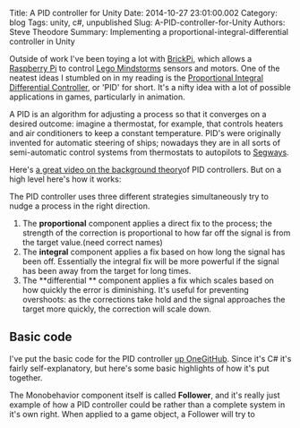 Title: A PID controller for Unity
Date: 2014-10-27 23:01:00.002
Category: blog
Tags: unity, c#, unpublished
Slug: A-PID-controller-for-Unity
Authors: Steve Theodore
Summary: Implementing a proportional-integral-differential controller in Unity

Outside of work I've been toying a lot with [BrickPi](http://www.dexterindustries.com/BrickPi/), which allows a [Raspberry
Pi](http://www.raspberrypi.org/) to control [Lego Mindstorms](http://www.lego.com/en-us/mindstorms/?domainredir=mindstorms.lego.com) sensors and motors.  One of the neatest ideas I stumbled on in my reading is the [Proportional Integral Differential Controller](http://en.wikipedia.org/wiki/PID_controller),
or 'PID' for short. It's a nifty idea with a lot of possible applications in
games, particularly in animation.  
  
A PID is an algorithm for adjusting a process so that it converges on a
desired outcome: imagine a thermostat, for example, that controls heaters and
air conditioners to keep a constant temperature.  PID's were originally
invented for automatic steering of ships; nowadays they are in all sorts of
semi-automatic control systems from thermostats to autopilots to [Segways](http://www.chrismarion.net/index.php?option=com_content&view=article&id=122:the-segway-theory&catid=44:robotics).  
  
Here's [a great video on the background theory](https://www.youtube.com/watch?v=XfAt6hNV8XM)of PID controllers.  But on a
high level here's how it works:  
  
The PID controller uses three different strategies simultaneously try to nudge
a process in the right direction.  

  1. The **proportional** component applies a direct fix to the process; the strength of the correction is proportional to how far off the signal is from the target value.(need correct names) 
  2. The **integral** component applies a fix based on how long the signal has been off. Essentially the integral fix will be more powerful if the signal has been away from the target for long times.  
  3. The **differential ** component applies a fix which scales based on how quickly the error is diminishing. It's useful for preventing overshoots: as the corrections take hold and the signal approaches the target more quickly, the correction will scale down.

## Basic code

I've put the basic code for the PID controller [up OneGitHub](https://gist.github.com/theodox/3c956ccffd3d5d060b15).  Since it's  C# it's fairly self-explanatory, but here's some basic highlights of how it's
put together.


The Monobehavior component itself is called **Follower**, and it's really just
example of how a PID controller could be rather than a complete system in it's
own right. When applied to a game object, a Follower will try to


